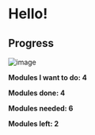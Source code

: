<h1>Hello!</h1>

<p align="center">
  <imgsrc="https://i.pinimg.com/736x/4c/12/96/4c12968f8b216a2a87425c7f81248176.jpg">
</p>

<h2>Progress</h2>

![image](https://github.com/user-attachments/assets/4201ac21-ee61-48cf-a112-ce1e312dabcf)


<b>Modules I want to do: 4<b/>
  
<b>Modules done: 4</b>

<b>Modules needed: 6<b/>

<b>Modules left: 2<b/>
